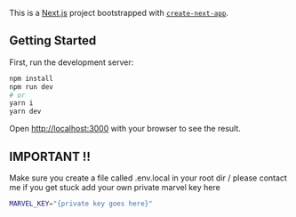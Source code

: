 This is a [Next.js](https://nextjs.org/) project bootstrapped with [`create-next-app`](https://github.com/vercel/next.js/tree/canary/packages/create-next-app).

## Getting Started

First, run the development server:

```bash
npm install
npm run dev
# or
yarn i
yarn dev
```

Open [http://localhost:3000](http://localhost:3000) with your browser to see the result.

## IMPORTANT !!
Make sure you create a file called .env.local in your root dir /
please contact me if you get stuck
add your own private marvel key here 
```bash
MARVEL_KEY="{private key goes here}"

```
